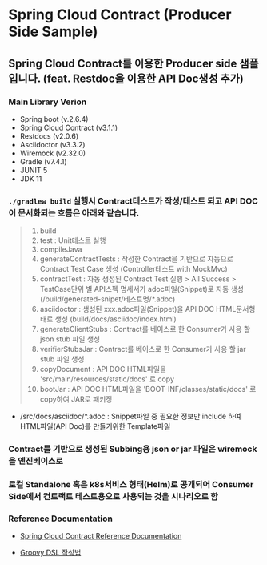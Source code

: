 # Spring Cloud Contract (Producer Side Sample)

## Spring Cloud Contract를 이용한 Producer side 샘플입니다. (feat. Restdoc을 이용한 API Doc생성 추가)

### Main Library Verion
- Spring boot (v.2.6.4)
- Spring Cloud Contract (v3.1.1)
- Restdocs (v2.0.6)
- Asciidoctor (v3.3.2)
- Wiremock (v2.32.0)
- Gradle (v7.4.1)
- JUNIT 5
- JDK 11

### `./gradlew build` 실행시 Contract테스트가 작성/테스트 되고 API DOC이 문서화되는 흐름은 아래와 같습니다.
> 1) build
> 2) test : Unit테스트 실행
> 3) compileJava
> 4) generateContractTests : 작성한 Contract을 기반으로 자동으로 Contract Test Case 생성 (Controller테스트 with MockMvc)
> 5) contractTest : 자동 생성된 Contract Test 실행 > All Success > TestCase단위 별 API스펙 명세서가 adoc파일(Snippet)로 자동 생성(/build/generated-snipet/테스트명/*.adoc)
> 6) asciidoctor : 생성된 xxx.adoc파일(Snippet)을 API DOC HTML문서형태로 생성 (build/docs/asciidoc/index.html)
> 7) generateClientStubs : Contract를 베이스로 한 Consumer가 사용 할 json stub 파일 생성
> 8) verifierStubsJar : Contract를 베이스로 한 Consumer가 사용 할 jar stub 파일 생성
> 9) copyDocument : API DOC HTML파일을 'src/main/resources/static/docs' 로 copy
>10) bootJar : API DOC HTML파일을 'BOOT-INF/classes/static/docs' 로 copy하여 JAR로 패키징

* /src/docs/asciidoc/*.adoc : Snippet파일 중 필요한 정보만 include 하여 HTML파일(API Doc)를 만들기위한 Template파일

### Contract를 기반으로 생성된 Subbing용 json or jar 파일은 wiremock을 엔진베이스로 
### 로컬 Standalone 혹은 k8s서비스 형태(Helm)로 공개되어 Consumer Side에서 컨트랙트 테스트용으로 사용되는 것을 시나리오로 함

### Reference Documentation

* [Spring Cloud Contract Reference Documentation](https://docs.spring.io/spring-cloud-contract/docs/current/reference/html/)

* [Groovy DSL 작성법](https://cloud.spring.io/spring-cloud-contract/2.0.x/multi/multi__contract_dsl.html)
